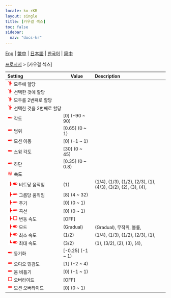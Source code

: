 ```yaml
---
locale: ko-rKR
layout: single
title: [카우걸 섹스]
toc: false
sidebar:
  nav: "docs-kr"
---
```

[Eng](/dancexr/menu/2025.4/motion/cowgirl_sex) | [繁中](/tw/dancexr/menu/2025.4/motion/cowgirl_sex) | [日本語](/jp/dancexr/menu/2025.4/motion/cowgirl_sex) | [한국어](/kr/dancexr/menu/2025.4/motion/cowgirl_sex) | [简中](/zh/dancexr/menu/2025.4/motion/cowgirl_sex)

[프로시저](../menu#프로시저) > [카우걸 섹스]



| Setting | Value | Description |
| :--- | --- | :--- |
|<nobr><img src="/images/icon/ic_motion.png" alt="motion icon"/> 모두에 할당</nobr>|| 
|<nobr><img src="/images/icon/ic_motion.png" alt="motion icon"/> 선택한 것에 할당</nobr>|| 
|<nobr><img src="/images/icon/ic_motion.png" alt="motion icon"/> 모두를 2번째로 할당</nobr>|| 
|<nobr><img src="/images/icon/ic_motion.png" alt="motion icon"/> 선택한 것을 2번째로 할당</nobr>|| 
|<nobr><img src="/images/icon/ic_slider.png" alt="slider icon"/> 각도</nobr>| [0] (-90 ~ 90) | 
|<nobr><img src="/images/icon/ic_slider.png" alt="slider icon"/> 범위</nobr>| [0.65] (0 ~ 1) | 
|<nobr><img src="/images/icon/ic_slider.png" alt="slider icon"/> 모션 이동</nobr>| [0] (-1 ~ 1) | 
|<nobr><img src="/images/icon/ic_slider.png" alt="slider icon"/> 스윙 각도</nobr>| [30] (0 ~ 45) | 
|<nobr><img src="/images/icon/ic_slider.png" alt="slider icon"/> 하단</nobr>| [0.35] (0 ~ 0.8) | 
|<nobr><img src="/images/icon/ic_tune.png" alt="tune icon"/> <b>속도</b></nobr>| | 
|<nobr><img src="/images/icon/ic_line_t.png"/><img src="/images/icon/ic_toggle_on.png" alt="toggle on icon"/> 비트당 움직임</nobr>| (1) | (1/4), (1/3), (1/2), (2/3), (1), (4/3), (3/2), (2), (3), (4), 
|<nobr><img src="/images/icon/ic_line_t.png"/><img src="/images/icon/ic_slider.png" alt="slider icon"/> 그룹당 움직임</nobr>| [8] (4 ~ 32) | 
|<nobr><img src="/images/icon/ic_line_t.png"/><img src="/images/icon/ic_slider.png" alt="slider icon"/> 주기</nobr>| [0] (0 ~ 1) | 
|<nobr><img src="/images/icon/ic_line_t.png"/><img src="/images/icon/ic_slider.png" alt="slider icon"/> 곡선</nobr>| [0] (0 ~ 1) | 
|<nobr><img src="/images/icon/ic_line_t.png"/><img src="/images/icon/ic_check_off.png" alt="check off icon"/> 변동 속도</nobr>| [OFF] | 
|<nobr><img src="/images/icon/ic_line_t.png"/><img src="/images/icon/ic_toggle_on.png" alt="toggle on icon"/> 모드</nobr>| (Gradual) | (Gradual), 무작위, 볼륨, 
|<nobr><img src="/images/icon/ic_line_t.png"/><img src="/images/icon/ic_toggle_on.png" alt="toggle on icon"/> 최소 속도</nobr>| (1/2) | (1/4), (1/3), (1/2), (2/3), (1), 
|<nobr><img src="/images/icon/ic_line_l.png"/><img src="/images/icon/ic_toggle_on.png" alt="toggle on icon"/> 최대 속도</nobr>| (3/2) | (1), (3/2), (2), (3), (4), 
|<nobr><img src="/images/icon/ic_slider.png" alt="slider icon"/> 동기화</nobr>| [-0.25] (-1 ~ 1) | 
|<nobr><img src="/images/icon/ic_slider.png" alt="slider icon"/> 오디오 민감도</nobr>| [1] (-2 ~ 4) | 
|<nobr><img src="/images/icon/ic_slider.png" alt="slider icon"/> 몸 비틀기</nobr>| [0] (-1 ~ 1) | 
|<nobr><img src="/images/icon/ic_check_off.png" alt="check off icon"/> 오버라이드</nobr>| [OFF] | 
|<nobr><img src="/images/icon/ic_slider.png" alt="slider icon"/> 모션 오버라이드</nobr>| [0] (0 ~ 1) | 
